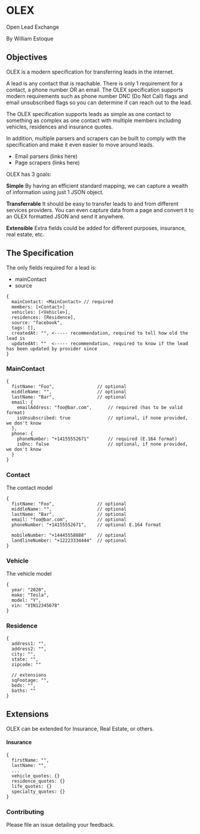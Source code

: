 # OLEX

Open Lead Exchange

By William Estoque

## Objectives

OLEX is a modern specification for transferring leads in the internet.

A lead is any contact that is reachable. There is only 1 requirement for a contact,
a phone number OR an email. The OLEX specification supports modern requirements such as
phone number DNC (Do Not Call) flags and email unsubscribed flags so you can determine
if can reach out to the lead.

The OLEX specification supports leads as simple as one contact to something as complex as one
contact with multiple members including vehicles, residences and insurance quotes.

In addition, multiple parsers and scrapers can be built to comply with the specification
and make it even easier to move around leads.

- Email parsers (links here)
- Page scrapers (links here)

OLEX has 3 goals:

**Simple**
By having an efficient standard mapping, we can capture a wealth of information
using just 1 JSON object.

**Transferrable**
It should be easy to transfer leads to and from
different services providers. You can even capture data from a page and convert
it to an OLEX formatted JSON and send it anywhere.

**Extensible**
Extra fields could be added for different purposes,
insurance, real estate, etc.

## The Specification

The only fields required for a lead is:

- mainContact
- source

```
{
  mainContact: <MainContact> // required
  members: [<Contact>]
  vehicles: [<Vehicle>],
  residences: [Residence],
  source: "facebook",
  tags: [],
  createdAt: "", <----- recommendation, required to tell how old the lead is
  updatedAt: ""  <----- recommendation, required to know if the lead has been updated by provider since
}
```

### MainContact

```
{
  fistName: "Foo",                // optional
  middleName: "",                 // optional
  lastName: "Bar",                // optional
  email: {
    emailAddress: "foo@bar.com",      // required (has to be valid format)
    isUnsubscribed: true              // optional, if none provided, we don't know
  },
  phone: {
    phoneNumber: "+14155552671"       // required (E.164 format)
    isDnc: false                      // optional, if none provided, we don't know
  }
}
```

### Contact

The contact model

```
{
  fistName: "Foo",                // optional
  middleName: "",                 // optional
  lastName: "Bar",                // optional
  email: "foo@bar.com",           // optional
  phoneNumber: "+14155552671",    // optional E.164 format

  mobileNumber: "+14445558888"    // optional
  landlineNumber: "+12223334444"  // optional
}
```

### Vehicle

The vehicle model

```
{
  year: "2020",
  make: "Tesla",
  model: "Y",
  vin: "VIN12345678"
}
```

### Residence

```
{
  address1: "",
  address2: "",
  city: "",
  state: "",
  zipcode: ""

  // extensions
  sqFootage: "",
  beds: "",
  baths: ""
}
```

## Extensions

OLEX can be extended for Insurance, Real Estate, or others.

#### Insurance

```
{
  firstName: "",
  lastName: "",
  ...
  vehicle_quotes: {}
  residence_quotes: {}
  life_quotes: {}
  specialty_quotes: {}
}
```

### Contributing

Please file an issue detailing your feedback.
